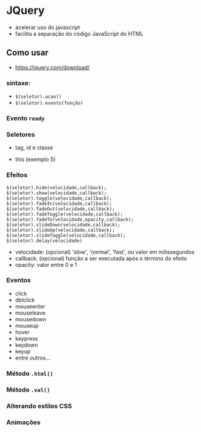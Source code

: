 # JQuery
- acelerar uso do javascript
- facilita a separação do código JavaScript do HTML

## Como usar
- https://jquery.com/download/

### sintaxe:
 - `$(seletor).acao()`
 - `$(seletor).evento(função)`

### Evento `ready`

### Seletores
- tag, id e classe

- this (exemplo 5)

### Efeitos

`$(seletor).hide(velocidade,callback);`
`$(seletor).show(velocidade,callback);`
`$(seletor).toggle(velocidade,callback);`
`$(seletor).fadeIn(velocidade,callback);`
`$(seletor).fadeOut(velocidade,callback);`
`$(seletor).fadeToggle(velocidade,callback);`
`$(seletor).fadeTo(velocidade,opacity,callback);`
`$(seletor).slideDown(velocidade,callback);`
`$(seletor).slideUp(velocidade,callback);`
`$(seletor).slideToggle(velocidade,callback);`
`$(seletor).delay(velocidade)`

- velocidade: (opcional) 'slow', 'normal', 'fast', ou valor em milissegundos
- callback: (opcional) função a ser executada após o término do efeito
- opacity: valor entre 0 e 1

### Eventos
- click
- dblclick
- mouseenter
- mouseleave
- mousedown
- mouseup
- hover
- keypress
- keydown
- keyup
- entre outros...

### Método `.html()`

### Método `.val()`

### Alterando estilos CSS

### Animações
